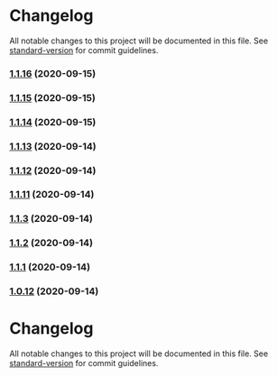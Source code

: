 # Changelog

All notable changes to this project will be documented in this file. See [standard-version](https://github.com/conventional-changelog/standard-version) for commit guidelines.

### [1.1.16](https://github.com/sergey-demidov/nuxt-i18n-easy/compare/v1.1.15...v1.1.16) (2020-09-15)

### [1.1.15](https://github.com/sergey-demidov/nuxt-i18n-easy/compare/v1.1.14...v1.1.15) (2020-09-15)

### [1.1.14](https://github.com/sergey-demidov/nuxt-i18n-easy/compare/v1.1.13...v1.1.14) (2020-09-15)

### [1.1.13](https://github.com/sergey-demidov/nuxt-i18n-easy/compare/v1.1.12...v1.1.13) (2020-09-14)

### [1.1.12](https://github.com/sergey-demidov/nuxt-i18n-easy/compare/v1.1.11...v1.1.12) (2020-09-14)

### [1.1.11](https://github.com/sergey-demidov/nuxt-i18n-easy/compare/v1.1.10...v1.1.11) (2020-09-14)

### [1.1.3](https://github.com/sergey-demidov/nuxt-i18n-easy/compare/v1.1.2...v1.1.3) (2020-09-14)

### [1.1.2](https://github.com/sergey-demidov/nuxt-i18n-easy/compare/v1.1.1...v1.1.2) (2020-09-14)

### [1.1.1](https://github.com/sergey-demidov/nuxt-i18n-easy/compare/v1.0.12...v1.1.1) (2020-09-14)

### [1.0.12](https://github.com/sergey-demidov/nuxt-i18n-easy/compare/v1.0.11...v1.0.12) (2020-09-14)

# Changelog

All notable changes to this project will be documented in this file. See [standard-version](https://github.com/conventional-changelog/standard-version) for commit guidelines.
